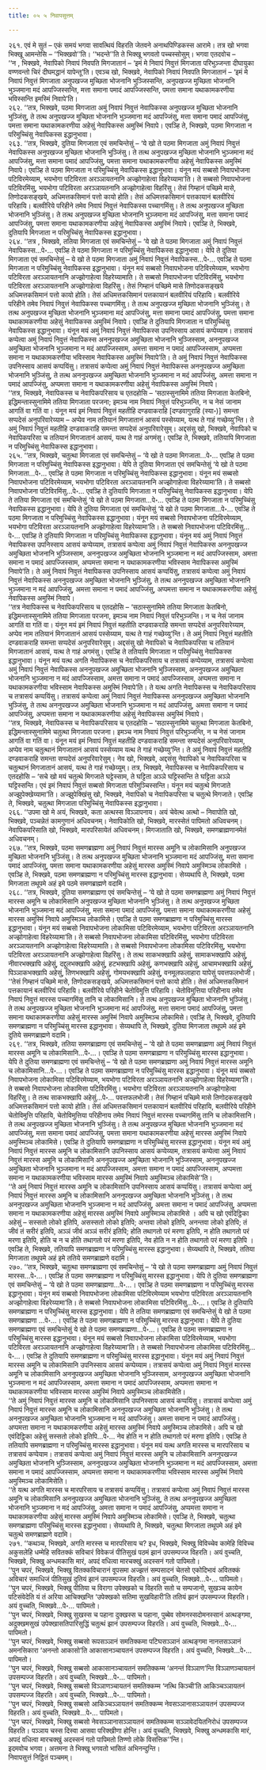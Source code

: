```yaml
---
title: ०५ ५ निवापसुत्तम्

---
```


२६१. एवं मे सुतं – एकं समयं भगवा सावत्थियं विहरति जेतवने अनाथपिण्डिकस्स आरामे। तत्र खो भगवा भिक्खू आमन्तेसि – ‘‘भिक्खवो’’ति। ‘‘भदन्ते’’ति ते भिक्खू भगवतो पच्चस्सोसुम्। भगवा एतदवोच –  
‘‘न , भिक्खवे, नेवापिको निवापं निवपति मिगजातानं – ‘इमं मे निवापं निवुत्तं मिगजाता परिभुञ्जन्ता दीघायुका वण्णवन्तो चिरं दीघमद्धानं यापेन्तू’ति। एवञ्च खो, भिक्खवे, नेवापिको निवापं निवपति मिगजातानं – ‘इमं मे निवापं निवुत्तं मिगजाता अनुपखज्ज मुच्छिता भोजनानि भुञ्जिस्सन्ति, अनुपखज्ज मुच्छिता भोजनानि भुञ्जमाना मदं आपज्जिस्सन्ति, मत्ता समाना पमादं आपज्जिस्सन्ति, पमत्ता समाना यथाकामकरणीया भविस्सन्ति इमस्मिं निवापे’ति।  
२६२. ‘‘तत्र, भिक्खवे, पठमा मिगजाता अमुं निवापं निवुत्तं नेवापिकस्स अनुपखज्ज मुच्छिता भोजनानि भुञ्जिंसु, ते तत्थ अनुपखज्ज मुच्छिता भोजनानि भुञ्जमाना मदं आपज्जिंसु, मत्ता समाना पमादं आपज्जिंसु, पमत्ता समाना यथाकामकरणीया अहेसुं नेवापिकस्स अमुस्मिं निवापे। एवञ्हि ते, भिक्खवे, पठमा मिगजाता न परिमुच्चिंसु नेवापिकस्स इद्धानुभावा।  
२६३. ‘‘तत्र, भिक्खवे, दुतिया मिगजाता एवं समचिन्तेसुं – ‘ये खो ते पठमा मिगजाता अमुं निवापं निवुत्तं नेवापिकस्स अनुपखज्ज मुच्छिता भोजनानि भुञ्जिंसु। ते तत्थ अनुपखज्ज मुच्छिता भोजनानि भुञ्जमाना मदं आपज्जिंसु, मत्ता समाना पमादं आपज्जिंसु, पमत्ता समाना यथाकामकरणीया अहेसुं नेवापिकस्स अमुस्मिं निवापे। एवञ्हि ते पठमा मिगजाता न परिमुच्चिंसु नेवापिकस्स इद्धानुभावा। यंनून मयं सब्बसो निवापभोजना पटिविरमेय्याम, भयभोगा पटिविरता अरञ्ञायतनानि अज्झोगाहेत्वा विहरेय्यामा’ति। ते सब्बसो निवापभोजना पटिविरमिंसु, भयभोगा पटिविरता अरञ्ञायतनानि अज्झोगाहेत्वा विहरिंसु। तेसं गिम्हानं पच्छिमे मासे, तिणोदकसङ्खये, अधिमत्तकसिमानं पत्तो कायो होति। तेसं अधिमत्तकसिमानं पत्तकायानं बलवीरियं परिहायि। बलवीरिये परिहीने तमेव निवापं निवुत्तं नेवापिकस्स पच्चागमिंसु। ते तत्थ अनुपखज्ज मुच्छिता भोजनानि भुञ्जिंसु। ते तत्थ अनुपखज्ज मुच्छिता भोजनानि भुञ्जमाना मदं आपज्जिंसु, मत्ता समाना पमादं आपज्जिंसु, पमत्ता समाना यथाकामकरणीया अहेसुं नेवापिकस्स अमुस्मिं निवापे। एवञ्हि ते, भिक्खवे, दुतियापि मिगजाता न परिमुच्चिंसु नेवापिकस्स इद्धानुभावा।  
२६४. ‘‘तत्र , भिक्खवे, ततिया मिगजाता एवं समचिन्तेसुं – ‘ये खो ते पठमा मिगजाता अमुं निवापं निवुत्तं नेवापिकस्स…पे॰… एवञ्हि ते पठमा मिगजाता न परिमुच्चिंसु नेवापिकस्स इद्धानुभावा। येपि ते दुतिया मिगजाता एवं समचिन्तेसुं – ये खो ते पठमा मिगजाता अमुं निवापं निवुत्तं नेवापिकस्स…पे॰… एवञ्हि ते पठमा मिगजाता न परिमुच्चिंसु नेवापिकस्स इद्धानुभावा। यंनून मयं सब्बसो निवापभोजना पटिविरमेय्याम, भयभोगा पटिविरता अरञ्ञायतनानि अज्झोगाहेत्वा विहरेय्यामाति। ते सब्बसो निवापभोजना पटिविरमिंसु, भयभोगा पटिविरता अरञ्ञायतनानि अज्झोगाहेत्वा विहरिंसु। तेसं गिम्हानं पच्छिमे मासे तिणोदकसङ्खये अधिमत्तकसिमानं पत्तो कायो होति। तेसं अधिमत्तकसिमानं पत्तकायानं बलवीरियं परिहायि। बलवीरिये परिहीने तमेव निवापं निवुत्तं नेवापिकस्स पच्चागमिंसु। ते तत्थ अनुपखज्ज मुच्छिता भोजनानि भुञ्जिंसु। ते तत्थ अनुपखज्ज मुच्छिता भोजनानि भुञ्जमाना मदं आपज्जिंसु, मत्ता समाना पमादं आपज्जिंसु, पमत्ता समाना यथाकामकरणीया अहेसुं नेवापिकस्स अमुस्मिं निवापे। एवञ्हि ते दुतियापि मिगजाता न परिमुच्चिंसु नेवापिकस्स इद्धानुभावा। यंनून मयं अमुं निवापं निवुत्तं नेवापिकस्स उपनिस्साय आसयं कप्पेय्याम। तत्रासयं कप्पेत्वा अमुं निवापं निवुत्तं नेवापिकस्स अननुपखज्ज अमुच्छिता भोजनानि भुञ्जिस्साम, अननुपखज्ज अमुच्छिता भोजनानि भुञ्जमाना न मदं आपज्जिस्साम, अमत्ता समाना न पमादं आपज्जिस्साम, अप्पमत्ता समाना न यथाकामकरणीया भविस्साम नेवापिकस्स अमुस्मिं निवापे’ति। ते अमुं निवापं निवुत्तं नेवापिकस्स उपनिस्साय आसयं कप्पयिंसु। तत्रासयं कप्पेत्वा अमुं निवापं निवुत्तं नेवापिकस्स अननुपखज्ज अमुच्छिता भोजनानि भुञ्जिंसु, ते तत्थ अननुपखज्ज अमुच्छिता भोजनानि भुञ्जमाना न मदं आपज्जिंसु, अमत्ता समाना न पमादं आपज्जिंसु, अप्पमत्ता समाना न यथाकामकरणीया अहेसुं नेवापिकस्स अमुस्मिं निवापे।  
‘‘तत्र, भिक्खवे, नेवापिकस्स च नेवापिकपरिसाय च एतदहोसि – ‘सठास्सुनामिमे ततिया मिगजाता केतबिनो, इद्धिमन्तास्सुनामिमे ततिया मिगजाता परजना; इमञ्च नाम निवापं निवुत्तं परिभुञ्जन्ति, न च नेसं जानाम आगतिं वा गतिं वा। यंनून मयं इमं निवापं निवुत्तं महतीहि दण्डवाकराहि [दण्डवागुराहि (स्या॰)] समन्ता सप्पदेसं अनुपरिवारेय्याम – अप्पेव नाम ततियानं मिगजातानं आसयं पस्सेय्याम, यत्थ ते गाहं गच्छेय्यु’न्ति। ते अमुं निवापं निवुत्तं महतीहि दण्डवाकराहि समन्ता सप्पदेसं अनुपरिवारेसुम्। अद्दसंसु खो, भिक्खवे, नेवापिको च नेवापिकपरिसा च ततियानं मिगजातानं आसयं, यत्थ ते गाहं अगमंसु। एवञ्हि ते, भिक्खवे, ततियापि मिगजाता न परिमुच्चिंसु नेवापिकस्स इद्धानुभावा।  
२६५. ‘‘तत्र, भिक्खवे, चतुत्था मिगजाता एवं समचिन्तेसुं – ‘ये खो ते पठमा मिगजाता…पे॰… एवञ्हि ते पठमा मिगजाता न परिमुच्चिंसु नेवापिकस्स इद्धानुभावा। येपि ते दुतिया मिगजाता एवं समचिन्तेसुं ‘ये खो ते पठमा मिगजाता…पे॰… एवञ्हि ते पठमा मिगजाता न परिमुच्चिंसु नेवापिकस्स इद्धानुभावा। यंनून मयं सब्बसो निवापभोजना पटिविरमेय्याम, भयभोगा पटिविरता अरञ्ञायतनानि अज्झोगाहेत्वा विहरेय्यामा’ति। ते सब्बसो निवापभोजना पटिविरमिंसु…पे॰… एवञ्हि ते दुतियापि मिगजाता न परिमुच्चिंसु नेवापिकस्स इद्धानुभावा। येपि ते ततिया मिगजाता एवं समचिन्तेसुं ‘ये खो ते पठमा मिगजाता…पे॰… एवञ्हि ते पठमा मिगजाता न परिमुच्चिंसु नेवापिकस्स इद्धानुभावा। येपि ते दुतिया मिगजाता एवं समचिन्तेसुं ‘ये खो ते पठमा मिगजाता…पे॰… एवञ्हि ते पठमा मिगजाता न परिमुच्चिंसु नेवापिकस्स इद्धानुभावा। यंनून मयं सब्बसो निवापभोजना पटिविरमेय्याम, भयभोगा पटिविरता अरञ्ञायतनानि अज्झोगाहेत्वा विहरेय्यामा’ति। ते सब्बसो निवापभोजना पटिविरमिंसु…पे॰… एवञ्हि ते दुतियापि मिगजाता न परिमुच्चिंसु नेवापिकस्स इद्धानुभावा। यंनून मयं अमुं निवापं निवुत्तं नेवापिकस्स उपनिस्साय आसयं कप्पेय्याम, तत्रासयं कप्पेत्वा अमुं निवापं निवुत्तं नेवापिकस्स अननुपखज्ज अमुच्छिता भोजनानि भुञ्जिस्साम, अननुपखज्ज अमुच्छिता भोजनानि भुञ्जमाना न मदं आपज्जिस्साम, अमत्ता समाना न पमादं आपज्जिस्साम, अप्पमत्ता समाना न यथाकामकरणीया भविस्साम नेवापिकस्स अमुस्मिं निवापे’ति। ते अमुं निवापं निवुत्तं नेवापिकस्स उपनिस्साय आसयं कप्पयिंसु, तत्रासयं कप्पेत्वा अमुं निवापं निवुत्तं नेवापिकस्स अननुपखज्ज अमुच्छिता भोजनानि भुञ्जिंसु, ते तत्थ अननुपखज्ज अमुच्छिता भोजनानि भुञ्जमाना न मदं आपज्जिंसु, अमत्ता समाना न पमादं आपज्जिंसु, अप्पमत्ता समाना न यथाकामकरणीया अहेसुं नेवापिकस्स अमुस्मिं निवापे।  
‘‘तत्र नेवापिकस्स च नेवापिकपरिसाय च एतदहोसि – ‘सठास्सुनामिमे ततिया मिगजाता केतबिनो, इद्धिमन्तास्सुनामिमे ततिया मिगजाता परजना, इमञ्च नाम निवापं निवुत्तं परिभुञ्जन्ति। न च नेसं जानाम आगतिं वा गतिं वा। यंनून मयं इमं निवापं निवुत्तं महतीति दण्डवाकराहि समन्ता सप्पदेसं अनुपरिवारेय्याम, अप्पेव नाम ततियानं मिगजातानं आसयं पस्सेय्याम, यत्थ ते गाहं गच्छेय्यु’न्ति। ते अमुं निवापं निवुत्तं महतीति दण्डवाकराहि समन्ता सप्पदेसं अनुपरिवारेसुम्। अद्दसंसु खो नेवापिको च नेवापिकपरिसा च ततियानं मिगजातानं आसयं, यत्थ ते गाहं अगमंसु। एवञ्हि ते ततियापि मिगजाता न परिमुच्चिंसु नेवापिकस्स इद्धानुभावा। यंनून मयं यत्थ अगति नेवापिकस्स च नेवापिकपरिसाय च तत्रासयं कप्पेय्याम, तत्रासयं कप्पेत्वा अमुं निवापं निवुत्तं नेवापिकस्स अननुपखज्ज अमुच्छिता भोजनानि भुञ्जिस्साम, अननुपखज्ज अमुच्छिता भोजनानि भुञ्जमाना न मदं आपज्जिस्साम, अमत्ता समाना न पमादं आपज्जिस्साम, अप्पमत्ता समाना न यथाकामकरणीया भविस्साम नेवापिकस्स अमुस्मिं निवापे’ति। ते यत्थ अगति नेवापिकस्स च नेवापिकपरिसाय च तत्रासयं कप्पयिंसु। तत्रासयं कप्पेत्वा अमुं निवापं निवुत्तं नेवापिकस्स अननुपखज्ज अमुच्छिता भोजनानि भुञ्जिंसु, ते तत्थ अननुपखज्ज अमुच्छिता भोजनानि भुञ्जमाना न मदं आपज्जिंसु, अमत्ता समाना न पमादं आपज्जिंसु, अप्पमत्ता समाना न यथाकामकरणीया अहेसुं नेवापिकस्स अमुस्मिं निवापे।  
‘‘तत्र, भिक्खवे, नेवापिकस्स च नेवापिकपरिसाय च एतदहोसि – ‘सठास्सुनामिमे चतुत्था मिगजाता केतबिनो, इद्धिमन्तास्सुनामिमे चतुत्था मिगजाता परजना। इमञ्च नाम निवापं निवुत्तं परिभुञ्जन्ति, न च नेसं जानाम आगतिं वा गतिं वा। यंनून मयं इमं निवापं निवुत्तं महतीहि दण्डवाकराहि समन्ता सप्पदेसं अनुपरिवारेय्याम, अप्पेव नाम चतुत्थानं मिगजातानं आसयं पस्सेय्याम यत्थ ते गाहं गच्छेय्यु’न्ति। ते अमुं निवापं निवुत्तं महतीहि दण्डवाकराहि समन्ता सप्पदेसं अनुपरिवारेसुम्। नेव खो, भिक्खवे, अद्दसंसु नेवापिको च नेवापिकपरिसा च चतुत्थानं मिगजातानं आसयं, यत्थ ते गाहं गच्छेय्युम्। तत्र, भिक्खवे, नेवापिकस्स च नेवापिकपरिसाय च एतदहोसि – ‘सचे खो मयं चतुत्थे मिगजाते घट्टेस्साम, ते घट्टिता अञ्ञे घट्टिस्सन्ति ते घट्टिता अञ्ञे घट्टिस्सन्ति। एवं इमं निवापं निवुत्तं सब्बसो मिगजाता परिमुञ्चिस्सन्ति। यंनून मयं चतुत्थे मिगजाते अज्झुपेक्खेय्यामा’ति। अज्झुपेक्खिंसु खो, भिक्खवे, नेवापिको च नेवापिकपरिसा च चतुत्थे मिगजाते। एवञ्हि ते, भिक्खवे, चतुत्था मिगजाता परिमुच्चिंसु नेवापिकस्स इद्धानुभावा।  
२६६. ‘‘उपमा खो मे अयं, भिक्खवे, कता अत्थस्स विञ्ञापनाय। अयं चेवेत्थ अत्थो – निवापोति खो, भिक्खवे, पञ्चन्नेतं कामगुणानं अधिवचनम्। नेवापिकोति खो, भिक्खवे, मारस्सेतं पापिमतो अधिवचनम्। नेवापिकपरिसाति खो, भिक्खवे, मारपरिसायेतं अधिवचनम्। मिगजाताति खो, भिक्खवे, समणब्राह्मणानमेतं अधिवचनम्।  
२६७. ‘‘तत्र, भिक्खवे, पठमा समणब्राह्मणा अमुं निवापं निवुत्तं मारस्स अमूनि च लोकामिसानि अनुपखज्ज मुच्छिता भोजनानि भुञ्जिंसु। ते तत्थ अनुपखज्ज मुच्छिता भोजनानि भुञ्जमाना मदं आपज्जिंसु, मत्ता समाना पमादं आपज्जिंसु, पमत्ता समाना यथाकामकरणीया अहेसुं मारस्स अमुस्मिं निवापे अमुस्मिञ्च लोकामिसे । एवञ्हि ते, भिक्खवे, पठमा समणब्राह्मणा न परिमुच्चिंसु मारस्स इद्धानुभावा। सेय्यथापि ते, भिक्खवे, पठमा मिगजाता तथूपमे अहं इमे पठमे समणब्राह्मणे वदामि।  
२६८. ‘‘तत्र, भिक्खवे, दुतिया समणब्राह्मणा एवं समचिन्तेसुं – ‘ये खो ते पठमा समणब्राह्मणा अमुं निवापं निवुत्तं मारस्स अमूनि च लोकामिसानि अनुपखज्ज मुच्छिता भोजनानि भुञ्जिंसु। ते तत्थ अनुपखज्ज मुच्छिता भोजनानि भुञ्जमाना मदं आपज्जिंसु, मत्ता समाना पमादं आपज्जिंसु, पमत्ता समाना यथाकामकरणीया अहेसुं मारस्स अमुस्मिं निवापे अमुस्मिञ्च लोकामिसे। एवञ्हि ते पठमा समणब्राह्मणा न परिमुच्चिंसु मारस्स इद्धानुभावा। यंनून मयं सब्बसो निवापभोजना लोकामिसा पटिविरमेय्याम, भयभोगा पटिविरता अरञ्ञायतनानि अज्झोगाहेत्वा विहरेय्यामा’ति। ते सब्बसो निवापभोजना लोकामिसा पटिविरमिंसु, भयभोगा पटिविरता अरञ्ञायतनानि अज्झोगाहेत्वा विहरेय्यामाति। ते सब्बसो निवापभोजना लोकामिसा पटिविरमिंसु, भयभोगा पटिविरता अरञ्ञायतनानि अज्झोगाहेत्वा विहरिंसु। ते तत्थ साकभक्खापि अहेसुं, सामाकभक्खापि अहेसुं, नीवारभक्खापि अहेसुं, दद्दुलभक्खापि अहेसुं, हटभक्खापि अहेसुं, कणभक्खापि अहेसुं, आचामभक्खापि अहेसुं, पिञ्ञाकभक्खापि अहेसुं, तिणभक्खापि अहेसुं, गोमयभक्खापि अहेसुं, वनमूलफलाहारा यापेसुं पवत्तफलभोजी।  
‘‘तेसं गिम्हानं पच्छिमे मासे, तिणोदकसङ्खये, अधिमत्तकसिमानं पत्तो कायो होति। तेसं अधिमत्तकसिमानं पत्तकायानं बलवीरियं परिहायि। बलवीरिये परिहीने चेतोविमुत्ति परिहायि। चेतोविमुत्तिया परिहीनाय तमेव निवापं निवुत्तं मारस्स पच्चागमिंसु तानि च लोकामिसानि। ते तत्थ अनुपखज्ज मुच्छिता भोजनानि भुञ्जिंसु। ते तत्थ अनुपखज्ज मुच्छिता भोजनानि भुञ्जमाना मदं आपज्जिंसु, मत्ता समाना पमादं आपज्जिंसु, पमत्ता समाना यथाकामकरणीया अहेसुं मारस्स अमुस्मिं निवापे अमुस्मिञ्च लोकामिसे। एवञ्हि ते, भिक्खवे, दुतियापि समणब्राह्मणा न परिमुच्चिंसु मारस्स इद्धानुभावा। सेय्यथापि ते, भिक्खवे, दुतिया मिगजाता तथूपमे अहं इमे दुतिये समणब्राह्मणे वदामि।  
२६९. ‘‘तत्र, भिक्खवे, ततिया समणब्राह्मणा एवं समचिन्तेसुं – ‘ये खो ते पठमा समणब्राह्मणा अमुं निवापं निवुत्तं मारस्स अमूनि च लोकामिसानि…पे॰…। एवञ्हि ते पठमा समणब्राह्मणा न परिमुच्चिंसु मारस्स इद्धानुभावा। येपि ते दुतिया समणब्राह्मणा एवं समचिन्तेसुं – ‘ये खो ते पठमा समणब्राह्मणा अमुं निवापं निवुत्तं मारस्स अमूनि च लोकामिसानि…पे॰…। एवञ्हि ते पठमा समणब्राह्मणा न परिमुच्चिंसु मारस्स इद्धानुभावा। यंनून मयं सब्बसो निवापभोजना लोकामिसा पटिविरमेय्याम, भयभोगा पटिविरता अरञ्ञायतनानि अज्झोगाहेत्वा विहरेय्यामा’ति। ते सब्बसो निवापभोजना लोकामिसा पटिविरमिंसु। भयभोगा पटिविरता अरञ्ञायतनानि अज्झोगाहेत्वा विहरिंसु। ते तत्थ साकभक्खापि अहेसुं…पे॰… पवत्तफलभोजी। तेसं गिम्हानं पच्छिमे मासे तिणोदकसङ्खये अधिमत्तकसिमानं पत्तो कायो होति। तेसं अधिमत्तकसिमानं पत्तकायानं बलवीरियं परिहायि, बलवीरिये परिहीने चेतोविमुत्ति परिहायि, चेतोविमुत्तिया परिहीनाय तमेव निवापं निवुत्तं मारस्स पच्चागमिंसु तानि च लोकामिसानि। ते तत्थ अनुपखज्ज मुच्छिता भोजनानि भुञ्जिंसु। ते तत्थ अनुपखज्ज मुच्छिता भोजनानि भुञ्जमाना मदं आपज्जिंसु, मत्ता समाना पमादं आपज्जिंसु, पमत्ता समाना यथाकामकरणीया अहेसुं मारस्स अमुस्मिं निवापे अमुस्मिञ्च लोकामिसे। एवञ्हि ते दुतियापि समणब्राह्मणा न परिमुच्चिंसु मारस्स इद्धानुभावा। यंनून मयं अमुं निवापं निवुत्तं मारस्स अमूनि च लोकामिसानि उपनिस्साय आसयं कप्पेय्याम, तत्रासयं कप्पेत्वा अमुं निवापं निवुत्तं मारस्स अमूनि च लोकामिसानि अननुपखज्ज अमुच्छिता भोजनानि भुञ्जिस्साम, अननुपखज्ज अमुच्छिता भोजनानि भुञ्जमाना न मदं आपज्जिस्साम, अमत्ता समाना न पमादं आपज्जिस्साम, अप्पमत्ता समाना न यथाकामकरणीया भविस्साम मारस्स अमुस्मिं निवापे अमुस्मिञ्च लोकामिसे’’ति।  
‘‘ते अमुं निवापं निवुत्तं मारस्स अमूनि च लोकामिसानि उपनिस्साय आसयं कप्पयिंसु। तत्रासयं कप्पेत्वा अमुं निवापं निवुत्तं मारस्स अमूनि च लोकामिसानि अननुपखज्ज अमुच्छिता भोजनानि भुञ्जिंसु। ते तत्थ अननुपखज्ज अमुच्छिता भोजनानि भुञ्जमाना न मदं आपज्जिंसु, अमत्ता समाना न पमादं आपज्जिंसु, अप्पमत्ता समाना न यथाकामकरणीया अहेसुं मारस्स अमुस्मिं निवापे अमुस्मिञ्च लोकामिसे । अपि च खो एवंदिट्ठिका अहेसुं – सस्सतो लोको इतिपि, असस्सतो लोको इतिपि; अन्तवा लोको इतिपि, अनन्तवा लोको इतिपि; तं जीवं तं सरीरं इतिपि, अञ्ञं जीवं अञ्ञं सरीरं इतिपि; होति तथागतो परं मरणा इतिपि, न होति तथागतो परं मरणा इतिपि, होति च न च होति तथागतो परं मरणा इतिपि, नेव होति न न होति तथागतो परं मरणा इतिपि । एवञ्हि ते, भिक्खवे, ततियापि समणब्राह्मणा न परिमुच्चिंसु मारस्स इद्धानुभावा। सेय्यथापि ते, भिक्खवे, ततिया मिगजाता तथूपमे अहं इमे ततिये समणब्राह्मणे वदामि।  
२७०. ‘‘तत्र, भिक्खवे, चतुत्था समणब्राह्मणा एवं समचिन्तेसुं – ‘ये खो ते पठमा समणब्राह्मणा अमुं निवापं निवुत्तं मारस्स…पे॰…। एवञ्हि ते पठमा समणब्राह्मणा न परिमुच्चिंसु मारस्स इद्धानुभावा। येपि ते दुतिया समणब्राह्मणा एवं समचिन्तेसुं – ‘ये खो ते पठमा समणब्राह्मणा…पे॰…। एवञ्हि ते पठमा समणब्राह्मणा न परिमुच्चिंसु मारस्स इद्धानुभावा। यंनून मयं सब्बसो निवापभोजना लोकामिसा पटिविरमेय्याम भयभोगा पटिविरता अरञ्ञायतनानि अज्झोगाहेत्वा विहरेय्यामा’ति। ते सब्बसो निवापभोजना लोकामिसा पटिविरमिंसु…पे॰…। एवञ्हि ते दुतियापि समणब्राह्मणा न परिमुच्चिंसु मारस्स इद्धानुभावा। येपि ते ततिया समणब्राह्मणा एवं समचिन्तेसुं ये खो ते पठमा समणब्राह्मणा …पे॰…। एवञ्हि ते पठमा समणब्राह्मणा न परिमुच्चिंसु मारस्स इद्धानुभावा। येपि ते दुतिया समणब्राह्मणा एवं समचिन्तेसुं ये खो ते पठमा समणब्राह्मणा…पे॰…। एवञ्हि ते पठमा समणब्राह्मणा न परिमुच्चिंसु मारस्स इद्धानुभावा। यंनून मयं सब्बसो निवापभोजना लोकामिसा पटिविरमेय्याम, भयभोगा पटिविरता अरञ्ञायतनानि अज्झोगाहेत्वा विहरेय्यामा’ति। ते सब्बसो निवापभोजना लोकामिसा पटिविरमिंसु…पे॰…। एवञ्हि ते दुतियापि समणब्राह्मणा न परिमुच्चिंसु मारस्स इद्धानुभावा। यंनून मयं अमुं निवापं निवुत्तं मारस्स अमूनि च लोकामिसानि उपनिस्साय आसयं कप्पेय्याम। तत्रासयं कप्पेत्वा अमुं निवापं निवुत्तं मारस्स अमूनि च लोकामिसानि अननुपखज्ज अमुच्छिता भोजनानि भुञ्जिस्साम, अननुपखज्ज अमुच्छिता भोजनानि भुञ्जमाना न मदं आपज्जिस्साम, अमत्ता समाना न पमादं आपज्जिस्साम, अप्पमत्ता समाना न यथाकामकरणीया भविस्साम मारस्स अमुस्मिं निवापे अमुस्मिञ्च लोकामिसेति।  
‘‘ते अमुं निवापं निवुत्तं मारस्स अमूनि च लोकामिसानि उपनिस्साय आसयं कप्पयिंसु। तत्रासयं कप्पेत्वा अमुं निवापं निवुत्तं मारस्स अमूनि च लोकामिसानि अननुपखज्ज अमुच्छिता भोजनानि भुञ्जिंसु। ते तत्थ अननुपखज्ज अमुच्छिता भोजनानि भुञ्जमाना न मदं आपज्जिंसु। अमत्ता समाना न पमादं आपज्जिंसु। अप्पमत्ता समाना न यथाकामकरणीया अहेसुं मारस्स अमुस्मिं निवापे अमुस्मिञ्च लोकामिसे। अपि च खो एवंदिट्ठिका अहेसुं सस्सतो लोको इतिपि…पे॰… नेव होति न न होति तथागतो परं मरणा इतिपि। एवञ्हि ते ततियापि समणब्राह्मणा न परिमुच्चिंसु मारस्स इद्धानुभावा। यंनून मयं यत्थ अगति मारस्स च मारपरिसाय च तत्रासयं कप्पेयाम। तत्रासयं कप्पेत्वा अमुं निवापं निवुत्तं मारस्स अमूनि च लोकामिसानि अननुपखज्ज अमुच्छिता भोजनानि भुञ्जिस्साम, अननुपखज्ज अमुच्छिता भोजनानि भुञ्जमाना न मदं आपज्जिस्साम, अमत्ता समाना न पमादं आपज्जिस्साम, अप्पमत्ता समाना न यथाकामकरणीया भविस्साम मारस्स अमुस्मिं निवापे अमुस्मिञ्च लोकामिसेति।  
‘‘ते यत्थ अगति मारस्स च मारपरिसाय च तत्रासयं कप्पयिंसु। तत्रासयं कप्पेत्वा अमुं निवापं निवुत्तं मारस्स अमूनि च लोकामिसानि अननुपखज्ज अमुच्छिता भोजनानि भुञ्जिंसु, ते तत्थ अननुपखज्ज अमुच्छिता भोजनानि भुञ्जमाना न मदं आपज्जिंसु, अमत्ता समाना न पमादं आपज्जिंसु, अप्पमत्ता समाना न यथाकामकरणीया अहेसुं मारस्स अमुस्मिं निवापे अमुस्मिञ्च लोकामिसे। एवञ्हि ते, भिक्खवे, चतुत्था समणब्राह्मणा परिमुच्चिंसु मारस्स इद्धानुभावा। सेय्यथापि ते, भिक्खवे, चतुत्था मिगजाता तथूपमे अहं इमे चतुत्थे समणब्राह्मणे वदामि।  
२७१. ‘‘कथञ्च, भिक्खवे, अगति मारस्स च मारपरिसाय च? इध, भिक्खवे, भिक्खु विविच्चेव कामेहि विविच्च अकुसलेहि धम्मेहि सवितक्कं सविचारं विवेकजं पीतिसुखं पठमं झानं उपसम्पज्ज विहरति। अयं वुच्चति, भिक्खवे, भिक्खु अन्धमकासि मारं, अपदं वधित्वा मारचक्खुं अदस्सनं गतो पापिमतो।  
‘‘पुन चपरं, भिक्खवे, भिक्खु वितक्कविचारानं वूपसमा अज्झत्तं सम्पसादनं चेतसो एकोदिभावं अवितक्कं अविचारं समाधिजं पीतिसुखं दुतियं झानं उपसम्पज्ज विहरति। अयं वुच्चति, भिक्खवे…पे॰… पापिमतो।  
‘‘पुन चपरं, भिक्खवे, भिक्खु पीतिया च विरागा उपेक्खको च विहरति सतो च सम्पजानो, सुखञ्च कायेन पटिसंवेदेति यं तं अरिया आचिक्खन्ति ‘उपेक्खको सतिमा सुखविहारी’ति ततियं झानं उपसम्पज्ज विहरति। अयं वुच्चति, भिक्खवे…पे॰… पापिमतो।  
‘‘पुन चपरं, भिक्खवे, भिक्खु सुखस्स च पहाना दुक्खस्स च पहाना, पुब्बेव सोमनस्सदोमनस्सानं अत्थङ्गमा, अदुक्खमसुखं उपेक्खासतिपारिसुद्धिं चतुत्थं झानं उपसम्पज्ज विहरति। अयं वुच्चति, भिक्खवे…पे॰… पापिमतो।  
‘‘पुन चपरं, भिक्खवे, भिक्खु सब्बसो रूपसञ्ञानं समतिक्कमा पटिघसञ्ञानं अत्थङ्गमा नानत्तसञ्ञानं अमनसिकारा ‘अनन्तो आकासो’ति आकासानञ्चायतनं उपसम्पज्ज विहरति। अयं वुच्चति, भिक्खवे…पे॰… पापिमतो।  
‘‘पुन चपरं, भिक्खवे, भिक्खु सब्बसो आकासानञ्चायतनं समतिक्कम्म ‘अनन्तं विञ्ञाण’न्ति विञ्ञाणञ्चायतनं उपसम्पज्ज विहरति। अयं वुच्चति, भिक्खवे…पे॰… पापिमतो।  
‘‘पुन चपरं, भिक्खवे, भिक्खु सब्बसो विञ्ञाणञ्चायतनं समतिक्कम्म ‘नत्थि किञ्ची’ति आकिञ्चञ्ञायतनं उपसम्पज्ज विहरति। अयं वुच्चति, भिक्खवे…पे॰… पापिमतो।  
‘‘पुन चपरं, भिक्खवे, भिक्खु सब्बसो आकिञ्चञ्ञायतनं समतिक्कम्म नेवसञ्ञानासञ्ञायतनं उपसम्पज्ज विहरति। अयं वुच्चति, भिक्खवे…पे॰… पापिमतो।  
‘‘पुन चपरं, भिक्खवे, भिक्खु सब्बसो नेवसञ्ञानासञ्ञायतनं समतिक्कम्म सञ्ञावेदयितनिरोधं उपसम्पज्ज विहरति। पञ्ञाय चस्स दिस्वा आसवा परिक्खीणा होन्ति। अयं वुच्चति, भिक्खवे, भिक्खु अन्धमकासि मारं, अपदं वधित्वा मारचक्खुं अदस्सनं गतो पापिमतो तिण्णो लोके विसत्तिक’’न्ति।  
इदमवोच भगवा। अत्तमना ते भिक्खू भगवतो भासितं अभिनन्दुन्ति।  
निवापसुत्तं निट्ठितं पञ्चमम्।  

